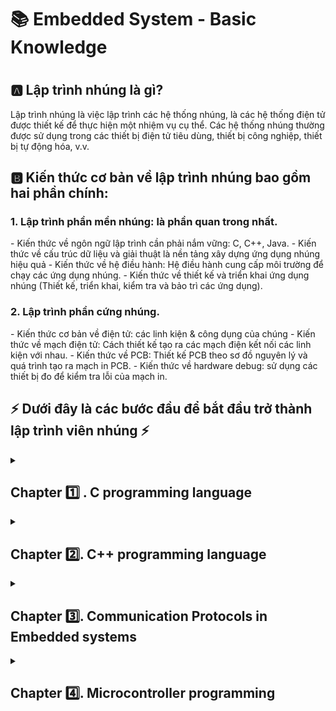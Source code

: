 <Summary>
	<h1> 📚 Embedded System - Basic Knowledge<h1>
</summary>

<h2> 🅰 Lập trình nhúng là gì?</h2>
Lập trình nhúng là việc lập trình các hệ thống nhúng, là các hệ	thống điện tử được thiết kế để thực hiện một nhiệm vụ cụ thể. Các hệ thống nhúng thường được sử dụng trong các thiết bị điện tử tiêu dùng, thiết bị công nghiệp, thiết bị tự động hóa, v.v.

<h2> 🅱 Kiến thức cơ bản về lập trình nhúng bao gồm hai phần chính:</h2>

<h3> 1. Lập trình phần mền nhúng: là phần quan trong nhất.</h3>
- Kiến thức về ngôn ngữ lập trình cần phải nắm vững: C, C++, Java.
- Kiến thức về cấu trúc dữ liệu và giải thuật là nền tảng xây dựng ứng dụng nhúng hiệu quả
- Kiến thức về hệ điều hành: Hệ điều hành cung cấp môi trường để chạy các ứng dụng nhúng. 
- Kiến thức về thiết kế và triển khai ứng dụng nhúng (Thiết kế, triển khai, kiểm tra và bảo trì các ứng dụng).

<h3> 2. Lập trình phần cứng nhúng.</h3>
- Kiến thức cơ bản về điện tử: các linh kiện & công dụng của chúng
- Kiến thức về mạch điện tử: Cách thiết kế tạo ra các mạch điện kết nối các linh kiện với nhau.
- Kiến thức về PCB: Thiết kế PCB theo sơ đồ nguyên lý và quá trình tạo ra mạch in PCB.
- Kiến thức về hardware debug: sử dụng các thiết bị đo để kiểm tra lỗi của mạch in. 

<h2> ⚡ Dưới đây là các bước đầu để bắt đầu trở thành lập trình viên nhúng ⚡ </h2>

<details>
	<summary>
  		<h2>Chapter 1️⃣ . C programming language</h2>
	</summary>
    
<details>
	<summary>
		<h3>Lesson 1. Macro - Function - Inline function </h3>
	</summary>

<h4>Macro là:</h4>

Là một chỉ thị tiền xử lý (preprocessor) hay một quy tắc định nghĩa cách chuyển `văn bản code đầu vào` nào đó thành `văn bản code đầu ra` theo ý muốn tại thời điểm biên dịch. 
Macro được định nghĩa bằng lệnh `#define`. 

Macro có thể được sử dụng để:

- Tạo các đoạn mã lập đi lập lại.
- Thực hiện các phép toán đơn giản.
- Điều khiển quá trình biên dịch.

Cú pháp định nghĩa macro: 

```C 
// Cú pháp: #define  (Object_name)  (Object_value)
// VD muốn tạo ra hằng số đối tượng MAX  giá trị là 3000
#define MAX 3000 

// Macro tiền xử lý CREATE_FUNC: tạo ra định nghĩa hàm.
// Macro này có 2 đối số: Func_name và cmd (Func_name là tên hàm, cmd là lệnh được thực thi khi gọi hàm)
// Macro CREATE_FUNC hoạt động bằng cách mở rộng định nghĩa macro thành 1 định nghĩa hàm
#define CREATE_FUNC(Func_name, cmd)
void Func_name()
{
	printf("print command\n");
}
```

<h4>Lưu ý:</h4>

Tên của macro phải là IN HOA toàn bộ, đây là qui luật để hạn chế "Macro đẻ ra bug" vì nếu đặt tên thường có phần tỉ lệ trùng với một biết này đó trong chương trình dẫn đến lỗi, do compiler không thể phát hiên ra lỗi này.


<h4>Macro có 2 loại chính:</h4> 

1. Macro giống như đối tượng (object-like macro): Macro này giống như 1 hằng số. Có thể được sử dụng để thay thế cho một giá trị cụ thể.
Ví dụ:

```C
#define PI 3.14159
int main()
{
	printf("Gia tri cua Pi la: %f\n",PI);
	return;
}
```
2. 	Macro giống như hàm(function-like macro): Macro này giống như một hàm, có thể nhận tham số và trả về giá trị.

```C
#define max(x,y) ((x) > (y) ? (x) (y)); 
int main()
{
	int a = 10;
	int b = 20;
	printf("Gia tri cua nay: %d\n", max(x,y));
	return 0;
}
```
Việc sử dụng macro có thể làm cho C/C++ trở nên gắn gọn, các macro được thực hiện ở quá trình tiền xử lí.

<h4>Function là: </h4>    

- Function là Hàm dùng để làm một chức năng nào đó cụ thể.
- Giúp chia nhỏ các các chương trình lớn thành những chương trình nhỏ(function).
- Và có thể tại sử dụng nhiều lần trong chương trình.


<h4> Các điểm giống và khác của MACRO VÀ FUNCTION </h4>

Giống nhau:
- Ở mục đích : viết mã ngắn gọn và dễ hiểu hơn
- Cả 2 đều có thể tái sử dụng

Khác nhau:

Đặc điểm | Macro  | Function
------------- | ------------- | -------------
Cách định nghĩa | Macro được định nghĩa bằng chỉ thị tiền xử lý (preprocessor directives)  | Function được định nghĩa bằng cú pháp (function declaration)
Cách sử dụng | Macro được sử dụng bằng các thay thế macro name bằng nội dung của macro | Function được sử dụng bằng cách gọi tên function với các tham số cần thiết
Thời gian thực thi | Macro được thay thế bởi preprocessor trước khi chương trình được biên dịch | Function được gọi trong thời gian thục thi chương trình
Kích thước mã |Macro có thể làm tăng kích thước mã thực thi do nội dung của macro được sao chép nhiều lần | Function chỉ được sao chép 1 lần trong bộ nhớ khi chương trình được biên dịch
Tính linh hoạt | Macro có thể được sử dụng để thay thế bất kì đoạn mã nào | Function có thể được sử dụng để thực thi một tác vụ cụ thể 

Ưu điểm của Macro:
- Macro có thể được sử dụng để thay thế các đoạn mã dài và phức tạp bằng một đoạn mã ngắn và đễ hiểu hơn
- Macro có thể được sử dụng để tạo ra các định nghĩa hằng và biến
- Macro có thể được sử dụng để thức hiện các phép toàn đơn giản (giúp dễ đọc hiểu)

Nhược điểm của macro:
- Làm tăng kích thước chương trình
- Có thể làm chậm thời gian chạy chương trình
- Có thể làm khó khăn cho việc gỡ lỗi 

Ưu điểm của function:
- Có thể chia nhỏ chương trình thành các module nhỏ
- Có thể được tái sử dụng mã 
- Giúp dễ được chương trình hơn, dễ hiểu và dễ bảo trì
Nhược điểm của function:
- Có thể làm tăng độ phức tạp của chương trình
- Có thề làm chậm thời gian chạy chương trình

Vậy lực chọn như thế nào với macro và function:
- Độ phức tạp của mã cần thay thế: Nếu mã này là ngắn và đơn giản thì dùng ```macro```
- Tần suất sử dụng đoạn mã cần thay thế: Nếu được sử dụng đi, sử dụng lại nhiều lần thì dùng ```function```
- Kích thước và tốc độ của chương trình: Nếu chương trình cần tối ưu về kích thước và tốc độ thì nên tránh dùng ```macro```

Nhìn chung, function là một lựa chọn tốt hơn macro trong hầu hết các trường hợp. Tuy nhiên, macro có thể được sử dụng hiệu quả trong một số trường hợp cụ thể.


Vì biên dịch trước trong mã nguồn nên *Macro* tối ưu về tốc độ nhưng "có thể" làm tăng kích thước chương trình | Vì được lưu cố định trong 1 vùng nhớ nên *Function* tối ưu về kích thước chương trình nếu được gọi nhiều lần nhưng "có thể" không tối ưu tốc độ xử lý

Ví dụ: Tính tổng  2 số 
Macro: 
```C 
#define SUM(x, y) ((x) + (y))
```

Function: 
```C 
int sum(int x, int y) {
    return x + y;
}
```
Cả hai cách trên đều có thể được sử dụng để tính tổng của hai số, tuy nhiên, sử dụng function sẽ cho phép bạn định nghĩa các loại tham số và ki

<h4>Inline Function</h4>

Inline function là một loại hàm thường gặp trong lập trình C++ và trong lập trình Embedded.
Từ khóa ```inline``` được dùng để đề nghị (không phải là bắt buộc) trình biên dịch (compiler) thực hiện triển khai nội tuyến (inline expansion) với hàm đó, hay nói cách dễ hiểu là chèn code của hàm đó tại địa chỉ mà nó được gọi.

Mục đích của ```inline function``` là để tăng hiệu suất của chương trình. Khi một hàm được khai triển nội tuyến, thì toàn bộ mã của hàm đó sẽ được chèn và vị trí mà hàm đó được gọi. Điều này sẽ loại bỏ thời gian cần thiết để gọi hàm, vì toàn bộ mã của hàm dẽ được sẵn sàng ở đó.

```inline function``` thường được dùng cho các hàm đơn giản, kích thước nhỏ và được gọi thường xuyên. 

Ví dụ: hàm sau đây là một inline function điển hình.
```C
inline int add(int a, int b){ 
	return a+b;
}
```
Hàm này rấy là đơn giản, và nó được gọi thường xuyên. Khai triển nội tuyến hàm này sẽ tăng hiệu suất chương trình.

Tuy nhiên, ```inline function``` cũng có các nhược điểm. 
- Có thể làm tăng kích thước chương trình, vì mã của hàm sẽ được chèn vào nhiều vị trí khác nhau.
- Có thể làm giảm tích linh hoạt của chương trình, vì mã hàm không còn có thể được sử dụng lại trong ngữ cảnh khác.

Mẹo để làm việc với inline function:
- Chỉ dùng cho các hàm nhỏ, đơn giản và được gọi nhiều lần
- Cẩn thận kiểm tra hiệu suất của chương trình trước và sau khi sử dụng inline function
- cân nhắc sử dụng macro thay vì inline function nếu cần phải sử dụng lại mã của hàm trong ngữ cảnh khác.

Ví dụ này viết bằng CPP, những cũng có thể hiểu được tính chất inline function

```C++
#include <iostream>
using namespace std;
inline int add(int a, int b){
	return a+b;
}
int main()
{
	int x = 10;
	int y = 20;
	cout << "x + y = " << add(x,y)<< endl;
	return 0;
}
```

</details>





<details>
	<summary>
		<h3>Lesson 2. Struct - Union </h5>
	</summary> 

<h4>Struct là:</h4>
Kiểu dữ liệu do người dùng tự định nghĩa

<h4>Union là:</h4>

- Struct và Union là 2 cấu trúc dữ liệu do lập trình viên định nghĩa bao gồm các biến với kiểu dữ liệu khác nhau. <br/>
- Việc định nghĩa, khai báo biến, truy cập đến các thành phần của struct và union là giống nhau. Tuy nhiên, giữa struct và union có một vài điểm khác nhau sau:

Struct  | Union
------------- | -------------
Size của struct ít nhất bằng tổng size của các thành phần của struct. Sử dụng từ “ít nhất” là vì size struct còn phụ thuộc vào alignment struct. sizeof(A) = 16 (vì sizeof của uint64_t, uint32_t, uint8_t lần lượt là 8, 4, 1 byte nên 1 + 4 là 5 byte nên phải chèn thêm 3 byte bộ nhớ đệm và cho ra lần quét tiếp là 8 byte) ``` struct { uint8_t var1; uint32_t var2; uint64_t var3; } ``` | Size của union bằng size của thành phần có size lớn nhất trong union. sizeof(A) = 8 (kích thước của thành phần lớn nhất trong union là uint64_t là 8 byte) ``` union { uint8_t var1; uint32_t var2; uint64_t var3; } ```
Tại cùng 1 thời điểm run-time, có thể truy cập vào tất cả các thành phần của struct | Tại cùng 1 thời điểm run-time, chỉ có thể truy cập 1 thành phần của union

</details>





<details>
	<summary>
		<h3>Lesson 3. Compiler - Trình biên dịch</h3>
	</summary>      
  
Compiler hay còn gọi là trình biên dịch có thể được hiểu là công việc dịch chuỗi câu lệnh được viết từ một ngôn ngữ lập trình thành chương trình tương đương dưới dạng ngôn ngữ máy tính, thường là ngôn ngữ ở cấp thấp hơn, ngôn ngữ máy. Đơn giản dễ hiểu thì có thể tạm nói là nhờ Complier này mà file .c chúng ta viết mới được dịch thành file .hex .bin để nạp được xuống một MCU bất kỳ.
Quá trình biên dịch.

<h4>1. Pre-processing (Tiền xử lí)</h4>
Bộ tiền xử lý C không phải là một phần của trình biên dịch, mà là một bước riêng biệt trong quá trình biên dịch. Nói một cách đơn giản, Bộ tiền xử lý C chỉ là một công cụ thay thế văn bản và nó hướng dẫn trình biên dịch thực hiện tiền xử lý cần thiết trước khi biên dịch thực tế. Các lệnh tiền xử lí bắt đầu bằng kí tự "#" 
Ví dụ: 
- " #define" :Thay thế các macro
- "#include" :Chèn thêm file khác như các thư viên
Dùng GCC bằng lệnh sau để có file tiền xử lí: gcc -E main.o -o main.i (chuyển từ file .c sang file .i)
# 2. Compiling (Giai đoạn dịch NNBC sang ngôn ngữ Assembly)
Chuyển chúng sang dạng mã Assembly là một ngôn ngữ bậc thấp (hợp ngữ) gần với tập lệnh của bộ vi xử lý.
Quá trình này sẽ biên dịch từ code `.i` sang ngôn ngữ assembly `.s`.
Dùng lệnh `gcc -S -o filename.s filename.c` để có thể xem code sau quá tình compiler.
# 3. Assembling (Hợp ngữ)
Dich chương trình => Sang mã máy 0 và 1
Một tệp mã máy (.obj) sinh ra trong hệ thống sau đó
# 4. Linking (Liên kết)
Trong giai đoạn này mã máy của một chương trình dịch từ nhiều nguồn (file .c hoặc file thư viện .lib) được liên kết lại với nhau để tạo thành chương trình đích duy nhất Mã máy của các hàm thư viện gọi trong chương trình cũng được đưa vào chương trình cuối trong giai đoạn này. Chính vì vậy mà các lỗi liên quan đến việc gọi hàm hay sử dụng biến tổng thể mà không tồn tại sẽ bị phát hiện. Kể cả lỗi viết chương trình chính không có hàm main() cũng được phát hiện trong liên kết.
</details>


<details>
	<summary>
		<h3>Lesson 4. Pointer</h3>
	</summary>    

POINTER: Là một biến đặc biệt, dùng để lưu địa chỉ của biến chứ không phải giá trị, được lưu trên ram. Kích thước của biến pointer phụ thuộc vào vi xử lý.

<h4> Normal pointer </h4> 
Là con trỏ dùng để lưu địa chỉ của biến đó, kiểu dữ liệu của con biến như thế nào thì kiểu con trỏ cũng vậy.

Ví dụ:
```c
int a = 10 // giả sử có địa chỉ là 0x01
int *ptr = &a = 0x01 // * ptr ở đây là biến con trỏ ptr, do quy tắc đặt tên biến pointer phải có dấu * ở trước.
printf("Dia chi: %p,ptr); // Dia chi 0x01.
printf("Gia tri: %d, *ptr);// * ptr là giá trị của con trỏ ptr trỏ đến.
```


<h4> Void Pointer </h4> 
Con trỏ void có thể trỏ đến các vùng nhớ có các kiểu dữ liệu khác nhau.
Con trỏ void không xác định được kiểu dữ liệu của vùng nhớ mà nó trỏ tới, vì vậy không thể truy cập xuất trực tiếp nội dung thông qua toán tử derefernce () được. Mà con trỏ kiểu void cần phải được ép kiểu một cách rõ ràng sang con trỏ có kiểu dữ liệu khác trước khi sử dụng toán tử derefernce ().

```C
#include <stdio.h>

void tong(int a,int b){
   printf("tong %d va %d = %d\n", a, b, a + b);
}

int main()
{

   int i = 3;
   double d =12.4;
   char c ='B';

   // con trỏ void có thể trỏ đến bất kỳ địa chỉ nào 
   void *ptr = &i;

   // để lấy giá trị từ con trỏ void ta cần ép kiểu nó
   printf("i = %d\n",*(int *)ptr);

   ptr = &d;
   printf("d = %f\n",*(double *)ptr);

   ptr = &c;
   printf("c = %c\n",*(char *)ptr);

   ptr = &tong;
   ((void (*)(int, int))ptr)(9,1);
   return 0;
}
```
# Null Pointer
Con trỏ null là con trỏ có giá trị và địa chỉ bằng 0.
Khi khai báo 1 con trỏ:
Phải khai báo địa chỉ cho nó.
Nếu mà chưa sử dụng thì gán cho nó con trỏ null.
Hoặc khi khai báo con trỏ và đã sử dụng nó rồi, khi không muốn sử dụng nó nữa thì phải gán nó lại là con trỏ null.
```
    int *ptr = NULL;
```
</details>




<details>
	<summary>
		<h3>Lesson 5: PHÂN VÙNG NHỚ</h3>
	</summary>

Đây là phân vùng nhớ của một chương trình C/C++ 

![Alt text](image-1.png)

<h4>Text segment hay Code segment hoặc TEXT</h4>

Các đặc điểm chính:
- Contains executable instruction (Chứa các chỉ thị thực thi)
- Shareable (có tính chia sẻ)
- Read-Only

Giải thích rõ như sau:
- Là một trong những thành phần của chương trình trong file(tập tin) hoặc trong memory (bộ nhớ) chứa các chỉ thị thực thi. 
- Vì là một vùng trong bộ nhớ, phân vùng văn bản có thể được đặt bên dưới HEAP hoặc STACK để ngăn việc HEAP và STACK tràn ra và ghi đè lên nó.
Thông thường, Text segment có thể chia sẻ sao cho chỉ một bản sao duy nhất cần có trong bộ nhớ cho các chương trình được thực thi thường xuyên, chẳng hạn như trình soạn thảo văn bản, trình biên dịch C, shell, v.v. 
- Ngoài ra, phân vùng văn bản thường là phân vùng chỉ đọc (read-only), để ngăn chương trình vô tình sửa đổi các chỉ thị của nó.

<h4>Initialized Data segment (BS) </h4>
Các đặc điểm chính:
- Lưu trữ các biến: global variables, static variables
- Với điều kiện đã khởi tạo (khác 0)
– Quyền truy cập là read-write.   
– Được giải phóng khi kết thúc chương trình. 

<h4>Unintialized Data Segment (BSS) </h4>
Các đặc điểm chính:
– Quyền truy cập là read-write.  
– Chứa biến toàn cục or biến static với giá trị khởi tạo bằng không or không khởi tạo.  
– Được giải phóng khi kết thúc chương trình.  

<h4>Heap - Dynamic Memory allocation</h4>
Cấp phát bộ nhớ động
- Kích thước có thể thay đổi (các địa chỉ mới sẽ tăng dần)
– Quyền truy cập là read-write.  
– Được sử dụng để cấp phát bộ nhớ động như: Malloc, Calloc, realloc, new 
– Sẽ được giải phóng khi gọi hàm free, delete.

Nếu không giải phóng vùng nhớ ở HEAP thì sẽ dẫn đế rò rỉ bộ nhớ LEAK MEMORY

<h4>Stack Segment - Automatic variable storage </h4>
- Kích thước có thể thay đổi (giá trị địa chỉ mới sẽ nhỏ dần).
- LIFO structure
- Function frame
– Quyền truy cập là read-write. 
– Được sử dụng cấp phát cho biến local, input parameter của hàm,…  
– Sẽ được giải phóng khi ra khỏi block code/hàm 


***So sánh Stack và Heap**: 
- Giống nhau: Bộ nhớ Heap và bộ nhớ Stack bản chất đều cùng là vùng nhớ được tạo ra và lưu trữ trong RAM khi chương trình được thực thi.
- Khác nhau:

Stack  | Heap
------------- | -------------
Được dùng để lưu trữ các biến cục bộ trong hàm, tham số truyền vào...Truy cập vào bộ nhớ này rất nhanh và được thực thi khi chương trình được biên dịch. |  Được dùng để lưu trữ vùng nhớ cho những biến con trỏ được cấp phát động bởi các hàm malloc - calloc - realloc (trong C).
Kích thước của bộ nhớ Stack là cố định, tùy thuộc vào từng hệ điều hành, ví dụ hệ điều hành Windows là 1 MB, hệ điều hành Linux là 8 MB (lưu ý là con số có thể khác tùy thuộc vào kiến trúc hệ điều hành của bạn).  | Kích thước của bộ nhớ Heap là không cố định, có thể tăng giảm do đó đáp ứng được nhu cầu lưu trữ dữ liệu của chương trình.
Vùng nhớ Stack được quản lý bởi hệ điều hành, dữ liệu được lưu trong Stack sẽ tự động hủy khi hàm thực hiện xong công việc của mình.  | Vùng nhớ Heap được quản lý bởi lập trình viên (trong C hoặc C++), dữ liệu trong Heap sẽ không bị hủy khi hàm thực hiện xong, điều đó có nghĩa bạn phải tự tay hủy vùng nhớ bằng câu lệnh free (trong C), và delete hoặc delete [] (trong C++), nếu không sẽ xảy ra hiện tượng rò rỉ bộ nhớ.

***Một số lưu ý**:
- Việc tự động dọn vùng nhớ còn tùy thuộc vào trình biên dịch trung gian.
- Vấn đề lỗi xảy ra đối với vùng nhớ: 
    - Stack: bởi vì bộ nhớ Stack cố định nên nếu chương trình bạn sử dụng quá nhiều bộ nhớ vượt quá khả năng lưu trữ của Stack chắc chắn sẽ xảy ra tình trạng tràn bộ nhớ Stack (Stack overflow), các trường hợp xảy ra như bạn khởi tạo quá nhiều biến cục bộ, hàm đệ quy vô hạn,... Ví dụ về tràn bộ nhớ Stack với hàm đệ quy vô hạn:
        ```C
        int foo(int x){
            printf("De quy khong gioi han\n");
            return foo(x);
        }
        ```
    - Heap: Nếu bạn liên tục cấp phát vùng nhớ mà không giải phóng thì sẽ bị lỗi tràn vùng nhớ Heap (Heap overflow). Nếu bạn khởi tạo một vùng nhớ quá lớn mà vùng nhớ Heap không thể lưu trữ một lần được sẽ bị lỗi khởi tạo vùng nhớ Heap thất bại. Ví dụ trường hợp khởi tạo vùng nhớ Heap quá lớn:
        ```C
        int *A = (int *)malloc(18446744073709551615);
        ```

</details>

<details>
	<summary>
		<h3>Lesson 6. Variable </h3> 
	</summary>

<h4> Static Variable - Extern Variable </h4>

Là biến CHỈ ĐƯỢC KHỞI TẠO 1 LẦN DUY NHẤT khi gọi hàm lần đầu tiên (Nếu được khởi tại lại nó sẽ bỏ qua dòng lệnh đó) và nó sẽ tiếp tục tồn tại trong suốt vòng đời của chương trình.

Ví dụ: Biến static cục bộ
  
```C
void Count()
{
	static int temp = 0;
    printf("Temp = %d",temp);
    temp++
}
```        
       
        
Ví dụ: biến toàn cục
File test.c có hàm sau: 

```C
void display()
{
    printf('TEST')
}
```        

File main.c như sau:

```C 
extern display();
     
int main()
{
	display();
    return 0;
}
```
      
        
# Từ khóa volatile
Trong lập trình nhúng rất thường hay gặp khai báo biến với từ khóa volatile. Việc khai báo biến volatile là rất cần thiết để tránh những lỗi sai khó phát hiện do tính năng optimization của compiler.
- Volatile có nhiệm vụ báo cho Compiler không được tối ưu biến đó.
- Biến này dùng cho các biến mà giá trị của nó có thể thay đổi hoặc có nhiều task RTOS dùng chung 1 biến.
Ví dụ:

        volatile int x = readADC();
  

</details>
</details>


    
<details>
	<summary>
  		<h2>Chapter 2️⃣. C++ programming language</h2>
  	</summary>

<details> 
<summary> Class </summary>
    
# Class là gì?  
- Class là một kiểu dữ liệu do người dùng định nghĩa, chứa các dữ liệu và các hàm của riêng nó. Class là một thành phần chính của lập trình hướng đối tượng (OOP).    
- Class định nghĩa các thuộc tính "data members" còn gọi là property và phương thức "member functions" còn gọi là method mà các đối tượng của nó có thể sử dụng.
-  từ khóa class sẽ chỉ điểm bắt đầu của một class sẽ được cài đặt. Class trong C++ giúp tổ chức mã nguồn một cách có cấu trúc và tái sử dụng, đồng thời cho phép ẩn thông tin và triển khai tính kế thừa, đa hình và đóng gói.
# Phạm vi truy cập (Access modifiers):

Access modifier là phạm vi truy cập của các thuộc tính và phương thức sẽ được khai báo bên dưới nó. Có 3 phạm vi truy cập trong C++ là public, private và protecte.

- Public: Các member được khai báo trong Public thì các Object có thể truy cập trực tiếp tới được. Và các User có thể sử dụng và thay đổi các giá trị trong các member này.
    
- Private: Được sử dụng khi bạn muốn chặn User truy cập vào những member khai báo trong phạm vi này, giới hạn truy cập và sửa đổi giá trị của chúng. Sử dụng các member trong Public để truy cập đến các member trong Private.
    
- Protected: Tương tự như Private, nhưng Private thì các class con không thể kết thừa được các member trong Private của class chính, còn Protected thì lại cho phép các class con có thể kế thừa được các member trong protected của class chính.
    
# Constructor
Constructor hay hàm dựng là một hàm đặc biệt.
Constructor là một hàm sẽ có tên trùng với tên của class.
Sẽ được gọi chạy đầu tiên ngay khi chúng ta khởi tạo một object.
```
class SinhVien{
	public: 
		SinhVien(int tuoi, int lop); //có tên trùng với tên của class gọi là contructor
		void hienThi(); //method	
	private: 
		int tuoi; //property
		int lop; //property
};
void SinhVien::hienThi(){
	cout<<"Tuoi: "<<tuoi<<endl;  
	cout<<"Lop "<<lop<<endl;
}
SinhVien::SinhVien(int tuoi,int lop){
	SinhVien::tuoi = tuoi; //class SinhVien có thể truy cập đến tất cả nhưng member nằm trong nó
	SinhVien::lop = lop;
}
int main(){
	// khi có contructor thì nó luôn luôn chạy đầu tiên khi object được khởi tạo.
	// contructor có thể có tham số đầu vào hoặc không có
	SinhVien sv(17,6); //có thể gán giá trị trực tiếp vào khai báo ở public
	sv.hienThi();
	return 0;
}
``` 
# Biến static trong class
Khi định nghĩa static trong class thì phải khởi tạo lần đầu ở ngoài.
Khi khởi tạo thì địa chỉ của nó tồn tại trong suốt chương trình nên member static này của các object sẽ đều có cùng 1 địa chỉ.
```c++
class SinhVien{
	public:
		string ten;
		static int tuoi; //khi khai báo static trong class thì phải hởi tạo lần đầu ở ngoài
};

int SinhVien::tuoi; //ta có thể gán giá trị cho nó, khi khởi tạo thì địa chỉ của nó tồn tại trong suốt chương trình nên member static này của các object sẽ có cùng 1 địa chỉ.

int main(){
	
	SinhVien sv1,sv2;
	//về địa chỉ của hai object thì giống với struct. sv1 và sv2 sẽ được cấp vùng nhớ khác  với kích thước là tổng kích thước của các member và bộ nhớ đệm, địa chỉ của nó sẽ là địa chỉ của member đầu tiên, và các member sẽ mang đỉa chỉ khác nhau như trong struct.
	return 0;
}
```
# Các đặc tính của OOP
- Có 4 đặc tính: Tính đa hình, tính kế thừa, tính trừu tượng, tính đóng gói.
  
	- ***Inheritance (Tính kế thừa ):*** Một **class** có thể kế thừa các thuộc tính của một **class** khác đã tồn tại trước đó. Trong C++, khi một **class** con được tạo ra bởi việc kế thừa thuộc tính của **class** cha thì ta gọi class con đó là **subclass** và class cha là **superclass**. Chỉ có **Public** và **Protected** mới được kế thừa còn **Private** thì không được kế thừa, muốn kế thừa được các **member** trong **Private** buộc phải đổi lại **Protected**.
		```c++
  		class DoiTuong{
			public:
				void setThongTin(string ten, int tuoi);
				void hienThi();
			protected:
				int TUOI; //property
				string TEN;
		};
		
		void DoiTuong::hienThi(){
			cout<<"Day la class DoiTuong"<<endl;
			cout<<"Ten: "<<TEN<<endl;  
			cout<<"Tuoi "<<TUOI<<endl;
		}
		
		void DoiTuong::setThongTin(string ten,int tuoi){
			TEN = ten;
			TUOI = tuoi;
		}
  		class SinhVien : public DoiTuong{
			public:
				void setThongTin(string ten, int tuoi, int mssv);
				void hienThi(); //method	
			private:
				int MSSV;
		};
		
		void SinhVien::setThongTin(string ten, int tuoi, int mssv){
			TEN = ten;
			TUOI = tuoi;
			MSSV = mssv;
		}
		
		void SinhVien::hienThi(){
			cout<<"Day la class DoiTuong"<<endl;
			cout<<"Ten: "<<TEN<<endl;  
			cout<<"Tuoi "<<TUOI<<endl;
			cout<<"Mssv "<<MSSV<<endl;
		}
		
		int main(){
			SinhVien dt;
			dt.setThongTin("Hoang", 17);
			dt.hienThi();
			
			SinhVien sv;
			sv.setThongTin("Toan", 15,100);
			sv.hienThi();
			
			return 0;
		}
  		```
	- ***Abstraction (Tính trừu tượng):*** Là một khả năng mà chương trình có thể bỏ qua sự phức tạp bằng cách tập trung vào cốt lõi của thông tin cần xử lý. Điều đó có nghĩa, bạn có thể xử lý một đối tượng bằng cách gọi tên một phương thức và thu về kết quả xử lý, mà không cần biết làm cách nào đối tượng đó được các thao tác trong class. (Là chỉ những thứ cần thiết mà người dùng cần sử dụng thì được nằm ở public còn tính toán phức tạp mà người dùng không quan tâm đến thì nằm ở private)
		- Ví dụ: Người dùng nhập a,b,c và muốn biết phương trình có nghiệm hay vô nghiệm. thì những phần method nhập và xuất thì nằm ở public, còn method tính toán kiểm tra thì nằm ở private,những phần nằm ở private người dùng không được quyền can thiệp vào.
  	- ***Polymorphism (Tính đa hình):*** Là một khả năng mà một phương thức trong class có thể đưa ra các kết quả hoàn toàn khác nhau, tùy thuộc vào dữ liệu được xử lý.
  	  	- Ta có thể khai báo tên hàm các method giống nhau nhưng phải khác đầu vào, bởi vì khi tên trùng nhau thì nó dựa vào inputparameter để xác định đó hàm nào.
  	  	- Ví dụ:
  	  	```c++
  	  	class th{
			public:
				void tong(int a, int b);
				void tong(int a, double b);
				void tong(int a, int b, int c);
		};
  		```
	- ***Encapsulation (Tính đóng gói):*** Có ý nghĩa không cho phép người sử dụng các đối tượng thay đổi trạng thái nội tại của một đối tượng, mà chỉ có phương thức nội tại của đối tượng có thể thay đổi chính nó. Điều đó có nghĩa, dữ liệu và thông tin sẽ được đóng gói lại, giúp các tác động bên ngoài một đối tượng không thể làm thay đổi đối tượng đó, nên sẽ đảm bảo tính toàn vẹn của đối tượng, cũng như giúp giấu đi các dữ liệu thông tin cần được che giấu.
   		- Ví dụ: những biến nhập vào như a,b,c và biến xuất ra kết quả x1,x2 thì không được khai báo ở public, phải nằm ở trong private, và những biến đó được nhập và xuất thông qua các method, để tránh người dùng sửa đổi code làm lỗi chương trình. ví dụ để các biến đó ở public, người dùng nhập a,b,c ở method nhập, sau đó người dùng còn có thể chỉnh sửa a,b,c,delta... lúc này chương trình dễ bị trả kết quả sai.

</details>

<details>
  <summary>Namespace</summary>

- Namespace là từ khóa trong C++ được sử dụng để định nghĩa một phạm vi nhằm mục đích phân biệt các hàm, lớp, biến, ... cùng tên trong các thư viện khác nhau. 
- Khi tạo `namespace` nếu muốn dùng chung tên biến của các `member` thì khi khai báo tên của `namespace` thì phải khai báo tên khác nhau
- Nếu dùng chung tên của namespace thì tên của các meber phải khác nhau (dù có chung file hay khác file), Do khai báo cùng tên namespace thì dùng chung bộ nhớ nên nếu tên các member cũng giống thì những member giống nhau sẽ cùng chung 1 địa thì sẽ dẫn đến xung đột vùng nhớ
- ví dụ:
	```C++
	namespace A{
		int a;
		void function(){...}
		struct c{...};
	};
	namespace B{
		int a;
		void function(){...}
		struct c{...};
	}
	```
 
</details>

<details>
  <summary>Template</summary>
	
- **Template (khuôn mẫu)** là một từ khóa trong C++, và là một kiểu dữ liệu trừu tượng tổng quát hóa cho các kiểu dữ liệu int, float, double, bool...
- **Template** trong C++ có 2 loại đó là function template & class template.
- **Template** giúp người lập trình định nghĩa tổng quát cho hàm và lớp thay vì phải nạp chồng (overloading) cho từng hàm hay phương thức với những kiểu dữ liệu khác nhau.
- Ví dụ:
	- Những hàm có form giống nhau chỉ khác kiểu dữ liệu.
	```c++
	int tong(int a, int b);
	double tong(double a, double b);
	template<typename var> //thay vì ta code hai hàm riêng để xử lý, thì ta có thể code dùng template chung lại để gọn code hơn.
	int tong(var a, var b){
		return (var)(a+b);
	}
	```
	- Nếu a và b khác kiểu dữ liệu thì tên var của hai thằng phải khác nhau. Ví dụ var a, var1 b. Lúc này var đại diện cho kiểu dữ liệu a và var1 đại diện cho kiểu dữ liệu b.
	
</details>
<details>
  <summary>Vector, List & Map</summary>

### Vector là gì?
- Vector là một cấu trúc dữ liệu trong C++ dùng để chứa các đối tượng khác. Tương tự như mảng (array), vector cũng có thể chứa nhiều phần tử.
- Các phần tử trong vector được lưu trữ một cách liên tiếp trong bộ nhớ. Điều này cho phép truy cập dễ dàng đến các phần tử bằng cách sử dụng chỉ số (index).
- vector khác mảng thông thường là kích thước của vector có thể thay đổi trong quá trình thực thi chương trình. Khi cần, vector có thể mở rộng (tăng kích thước) hoặc thu hẹp (giảm kích thước) để chứa thêm hoặc loại bỏ các phần tử.
- Sử dụng thư viện `#include<vector>`.
- Modifiers:
Modifiers
	- ***push_back():*** Hàm đẩy một phần tử vào vị trí sau cùng của vector. Nếu kiểu của đối tượng được truyền dưới dạng tham số trong push_back() không giống với kiểu của vector thì sẽ bị ném ra. VD: ten-vector.push_back(ten-cua-phan-tu);
	- ***assign():*** Nó gán một giá trị mới cho các phần tử vector bằng cách thay thế các giá trị cũ. VD: ten-vector.assign(int size, int value);
	- ***pop_back():*** Hàm pop_back () được sử dụng để xóa đi phần tử cuối cùng một vector.
	- ***insert():*** Hàm này chèn các phần tử mới vào trước phần tử trước vị trí được trỏ bởi vòng lặp. Chúng ta cũng có thể chuyển một số đối số thứ ba, đếm số lần phần tử được chèn vào trước vị trí được trỏ.
   	- ***erase():*** Hàm được sử dụng để xóa các phần tử tùy theo vị trí vùng chứa
	- ***emplace():*** Nó mở rộng vùng chứa bằng cách chèn phần tử mới vào
	- ***emplace_back():*** Nó được sử dụng để chèn một phần tử mới vào vùng chứa vector, phần tử mới sẽ được thêm vào cuối vector
	- ***swap():*** Hàm được sử dụng để hoán đổi nội dung của một vector này với một vector khác cùng kiểu. Kích thước có thể khác nhau.
	- ***clear():*** Hàm được sử dụng để loại bỏ tất cả các phần tử của vùng chứa vector.
- Ví dụ:
	```c++
	//dùng thư viện vector giống cấp phát bộ nhớ động trong c, nhưng có thư viện hỗ trợ các công cụ nhanh hơn.
	#include <vector>
	
	vector<int> array;	// khai báo mảng kiểu int
	array.push_back(4);  //thêm phần tử tại 0 là 4
	array.push_back(8);  //thêm phần tử tại 1 là 8
	array.push_back(20);
	array.push_back(15); //thêm phần tử tại 4 là 15
	
	//từ C++ 11 trở đi có for cải :
	for(int item : array){ // có thể dùng biến auto item, biến auto sẽ tự định nghĩa item thuộc kiểu dữ liệu gì tùy vào giá trị và nó được lưu
		printf("i = %d\n",item);
	}
	
	array.pop_back(); //xóa phần tử cuối cùng, xóa 15
	array.insert(array.begin()+2,77); //chèn phần tử tại 2 là 77, các phần tử phía sau sẽ dời vị trí cho nhau.
	array.erase(array.begin()+2); // xóa phần tử thứ 2, dời những phần tử phía sau lên.
	array.clear(); //thu hồi vùng nhớ giống free
	
	for(int i =0;i<array;i++){
		printf("%d\n",array[i]);
	}
	```

### List là gì?
- List là một cấu trúc dữ liệu danh sách liên kết kép (doubly linked list).
- Các phần tử cửa nó không được lưu trong các địa liên tiếp mà lưu ở địa chỉ bất kì, và mỗi phần tử trước sẽ lưu kèm địa chỉ của phần tử kế tiếp theo tuần tự.
- Vì cung cấp một danh sách các phần tử được liên kết với nhau bằng các con trỏ, cho phép thêm, xóa và truy cập các phần tử một cách linh hoạt.
- Dùng thư viện `#include<list>`.
- Ví dụ:
	```c++
	#include<list>
	list<int> array;	// khai báo mảng kiểu int
	array.push_back(4);  //thêm phần tử thứ 0 là 4
	array.push_back(8);  //thêm phần tử thứ 1 là 8
	array.push_back(20);
	array.push_back(15); //thêm phần tử thứ 4 là 15
	
	for(auto item : array){ //
		printf("i = %d\n",item);
	}
	```
### Map là gì?
- là một cấu trúc dữ liệu ánh xạ (associative container) trong thư viện chuẩn của ngôn ngữ. Nó được sử dụng để lưu trữ các cặp key-value, trong đó mỗi key là duy nhất và liên kết với một giá trị (value) tương ứng.
- Dùng thư viện `#include<map>`.
- Ví dụ:
	```c++
	#include <map>
	int main(){
		map<string, string> SinhVien;
		SinhVien["Ten"] = "Hoang";
		SinhVien["Tuoi"] = "7";
		SinhVien["Lop"] = "15";
		for(auto item : SinhVien){
			cout<<"Key: "<<itemp.first<<", value: "<<item.second<<endl;
		}
		return 0;
	}
	```
 ### Ưu điểm và nhược điểm của Vector, List và Map:

 |            | Vector                   | List                        | Map                            |
|------------|--------------------------|-----------------------------|--------------------------------|
| Ưu điểm    | - Truy cập ngẫu nhiên các phần tử thông qua index. <br> - Được triển khai dưới dạng địa chỉ liên tiếp trong bộ nhớ. <br> - Hỗ trợ thay đổi kích thước dễ dàng. | - Chèn và xóa phần tử ở bất kỳ vị trí nào dễ dàng hơn. <br> - Không cần dùng thêm bộ nhớ liền kề để mở rộng kích thước. <br> - Linh hoạt trong việc chèn, xóa và truy xuất. | - Lưu trữ các cặp key-value và tự động sắp xếp theo key. <br> - Truy cập hiệu quả thông qua key. <br> - Hỗ trợ các phương thức cho việc chèn, xóa và truy xuất. |
| Nhược điểm | - Chèn và xóa phần tử ở vị trí không phải cuối cùng thì phức tạp hơn. <br> - Cần dùng thêm bộ nhớ liền kề để mở rộng kích thước. <br> - Không hiệu quả cho chèn và xóa phần tử ở đầu hoặc giữa vector. | - Truy cập ngẫu nhiên chậm hơn so với vector. <br> - Chiếm nhiều bộ nhớ hơn do lưu trữ các con trỏ liên kết. | - Tốn nhiều bộ nhớ hơn do lưu trữ các key-value pairs và con trỏ liên kết. <br> - Thời gian tìm kiếm và truy xuất có phức tạp. <br> - Không hỗ trợ truy cập ngẫu nhiên theo index. |

</details>
</details>

<details>
<summary><h2>Chapter 3️⃣. Communication Protocols in Embedded systems</h2></summary>

<details>
<summary>1. UART protocal</summary>
<h3>Nội dung chính:</h3>

- Giao thức UART(Universal Asynchronous Receiver/Transmitter) là một chuẩn giao tiếp ```Nối tiếp```, ```Không đồng bộ```
- Cho phép truyền-nhận dữ liệu giữa 2 thiết bị (VD: Vi điều khiển, Máy tính, thiết bị ngoại vi,...).

<h3>Nguyên lý hoạt động:</h3>

UART truyền dữ liệu dưới dạng các bit, mỗi bit được biểu diễn bằng một xung điện. Mỗi gói dữ liệu UART bao gồm các thành phần sau:
- ```Bit Start```: Là một bit có giá trị bằng ```0```, dùng để đánh dấu bắt đầu của một gói dữ liệu.
- ```Data```: Là các bit chứa dữ liệu cần truyền, số lượng bit dữ liệu có thể thay đổi, tùy thuộc vào thiết bị.
- ```Bit Stop```: Là một bit có giá trị bằng ```1```, được dùng để đánh dấu kết thúc của một gói dữ liệu

<h3>Tốc độ truyền:</h3>

Tốc độ truyền của UART được đo bằng đơn vị ```bit/s```, tức là số bit được truyền trong 1 giây. Tốc độ truyền của UART có thể thay đổi, tùy vào nhu cầu sử dụng. 
Tốc độ truyền càng cao dữ liệu truyền càng nhanh,

</details>
	


<details>
	<summary>2. SPI protocal</summary>
Nội dung chính:
Giao thức SPI(Serial Peripheral Interface) là Giao tiếp ngoại vi NỐI TIẾP
- Rất giống với UART, nó là chuẩn giao tiếp NỐI TIẾP
- Gồm 4 ngõ vào/ra để liên lạc (Clock, MOSI, MISO, CS)
- MOSI và MISO là 1 dây để giao tiếp chính (truyền và nhận thông tin) 
- Chân CS(Chip Select) được dùng để chọn thiết bị mà bạn muốn truyền thông tin tới  


- Các bit dữ liệu được truyền nối tiếp nhau và có xung clock đồng bộ.
- Giao tiếp song công(duplex), có thể truyền và nhận cùng một thời điểm.
- Khoảng cách truyền ngắn, được sử dụng để trao đổi dữ liệu giữa các chip trên cùng bo mạch.
- Tốc độ truyền khoảng vài Mb/s.
- Các vi điều khiển thường được tích hợp module giao tiếp SPI dùng để giao tiếp với các vi điều khiển khác và các ngoại vi như: Sensor, LCD, ADC, DAC, SD card, EEPROM,...

<h4> Giao tiếp 1 master - 1 slave:</h4>
SPI gồm 4 đường tín hiệu:
- SCLK: Serial Clock
- MOSI: Master out - Slave in
- MISO: Master in  - Slave out
- CS : Chip Select

<h4>Cách truyền nhận dữ liệu</h4>

Mạch nguyên lý cơ bản giữa master vá slave

![Alt text](image-2.png)

<h4>Giải thích các chân</h4>
<h4>Chân SCLK: </h4>
- Chân Serial Clock(SCLK) là chân dùng để đồng bộ hóa dữ liệu giữa 2 thiết bị 
- Xung này do Mater tạo ra và truyền đến Slave
- Mỗi xung nhịp trên chân SCLK báo 1 bit dữ liệu đi hoặc đến
<h4>Chân MOSI:</h4>
- Chân MOSI(Master out - Slave in) Tín hiệu tạo ra từ thiết bị Master và nhận ở thiết bị Slave
<h4>Chân MISO:</h4>
- Chân MISO(Master in - Slave out) Tín hiệu tạo ra từ thiết bị Slave và Master
<h4>Chân CS(Chip Select)</h4>
- Dùng để chọn thiết bị muốn giao tiếp
- Để chọn Slave muốn giao tiếp thì Master sẽ kéo CS tương ứng xuống mức 0, Chân CS của vi điều khiển có thể là 1 chân GPIO bất kì được cài đặt ở chế độ OUTPUT.

<h4>Quá trình truyền dữ liệu:</h4>
- Mỗi chip Master hay Slave đều có thanh ghi dữ liệu 8 bits
- Qúa trình truyền-nhận dữ liệu giữa Master-Slave xảy ra đồng thời sau 8 chu kì CLOCK, 1 BYTE dữ liệu được truyền theo cả 2 hướng.
- Quá trình trao đổi dữ liệu bắt đầu khi Master tạo ra 1 xung CLOCK từ bộ tạo xung nhịp(Clock Generator) và kéo đường CS của Slave mà nó truyền dữ liệu xuống mức 0.
- Cứ 1 xung CLOCK, Master sẽ gửi đi 1 bit từ thanh ghi dịch(Shift Register) của nó đến thanh ghi dịch của Slave thông qua đường MOSI.
- Đồng thời, Slave cũng gửi lại 1 bit đến Master qua đường MISO.
- Như vậy, sau 8 chu kì clock thì hoàn tất việc truyền nhận 1 byte dữ liệu.
- Dữ liệu của 2 thanh ghi được trao đổi với nhau cùng lúc nên tốc độ nhanh và hiệu quả.

<h4>Chế độ hoạt động</h4>

SPI có 4 chế độ hoạt động, phụ thuộc vào ```Cực của xung gửi``` (Clock Polarity - CPOL) và ```Pha``` (Phase-CPHA)

```CPOL``` dùng để chỉ trạng thái của chân CLK(SCLK) ở trạng thái nghỉ, Chân SCK giử ở mức cao khi ```CPOL = 1``` hoặc mức thấp khi ```CPOL = 0```
```CPHA``` chỉ các mà dữ liệu được lấy(theo xung), Dữ liệu được lấy ở cạnh trên khi ```CPHA = 0```, lấy ở cạnh xuống khi ```CPHA = 1```

![Alt text](image-3.png)

<h4>Lưu ý:</h4> 
Khi giao tiếp SPI giữa vi điều khiển và các thiết bị ngoại vi khác như IC, cảm biến thì 2 bên bắt buộc hoạt động cùng Mode, nếu không dữ liệu truyền nhận có thể bị đọc sai.

</details>
 


<details>
<summary>3. I2C protocal</summary>
</details>
 
<details>
<summary>4. USB protocal</summary>
USB refers to Universal Serial Bus and follows an Inter-System Protocol, which communicates between two devices. Prominent in the Computer electronic device world, USB has become popular over UART Protocols. USB follows an Asynchronous Serial Protocol 	where no clock signal is needed, making it a low-cost device. When the host device is sent communication, data transmission is relayed to a receiving endpoint device via data packets. USB can entail a range of speeds depending on the use case, from 	1.5MBS to 10GBS.
	
- USB Pros
Low cost, low power and smaller in size
Can support high-capacity of data
Plug and play means easy implementation
- USB Cons
Limited capability
Limited messages can be communicated between the host and peripheral
</details> 
</details>

<details>
<summary><h2>Chapter 4️⃣. Microcontroller programming</h2></summary>

<details>
<summary>1. Interrupt</summary>
Interrupt: là một số sự kiện khẩn cấp bên trong hoặc bên ngoài bộ vi điều khiển xảy ra, buộc vi điều khiển tạm dừng thực hiện chương trình hiện tại, phục vụ ngay lập tức nhiệm vụ mà ngắt yêu cầu – nhiệm vụ này gọi là trình phục vụ ngắt (ISR: Interrupt Service Routine).
Trình phục vụ ngắt: Đối với mỗi ngắt thì phải có một trình phục vụ ngắt (ISR) hay trình quản lý ngắt để đưa ra nhiệm vụ cho bộ vi điều khiển khi được gọi ngắt. Khi một ngắt được gọi thì bộ vi điều khiển sẽ chạy trình phục vụ ngắt. Đối với mỗi ngắt thì có một vị trí cố định trong bộ nhớ để giữ địa chỉ ISR của nó. Nhóm vị trí bộ nhớ được dành riêng để lưu giữ địa chỉ của các ISR được gọi là bảng vector ngắt.	
Quy trình thực hiện một ngắt:

Nó hoàn thành nốt lệnh đang thực hiện và lưu địa chỉ của lệnh kế tiếp vào Stack pointer.
Nó cũng lưu tình trạng hiện tại của tất cả các ngắt.
Nó nhảy đến một vị trí cố định trong bộ nhớ được gọi là bảng vector ngắt, nơi lưu giữ địa chỉ của một trình phục vụ ngắt.
Bộ vi điều khiển nhận địa chỉ ISR từ bảng vector ngắt và nhảy tới đó. Nó bắt đầu thực hiện trình phục vụ ngắt cho đến lệnh cuối cùng của ISR và trở về chương trình chính từ ngắt.
Khi bộ vi điều khiển quay trở về nơi nó đã bị ngắt. Trước hết nó nhận địa chỉ của bộ đếm chương trình PC từ Stack pointer bằng cách kéo 02 byte trên đỉnh của Stack pointer vào PC. Sau đó bắt đầu thực hiện tiếp các lệnh từ địa chỉ đó.
Các loại kiểu ngắt:
LOW: Kích hoạt liên tục khi trạng thái digital ở mức thấp.
HIGH: Kích hoạt liên tục khi trạng thái digital ở mức cao.
RISING: Kích hoạt khi trạng thái của chân digital chuyển từ mức điện áp thấp sang mức điện áp cao.
FALLING: Kích hoạt khi trạng thái của chân digital chuyển từ mức điện áp cao sang mức điện áp thấp.
</details>

<details>
<summary>2. Timer</summary>
Timer: Bộ đếm/Bộ định thời: Đây là các ngoại vi được thiết kế để thực hiện một nhiệm vụ đơn giản: đếm các xung nhịp. Mỗi khi có thêm một xung nhịp tại đầu vào đếm thì giá trị của bộ đếm sẽ được tăng lên 01 đơn vị (trong chế độ đếm tiến/đếm lên) hay giảm đi 01 đơn vị (trong chế độ đếm lùi/đếm xuống). Xung nhịp đưa vào đếm có thể là một trong hai loại:
Xung nhịp bên trong IC: Đó là xung nhịp được tạo ra nhờ kết hợp mạch dao động bên trong IC và các linh kiện phụ bên ngoài nối với IC. Trong trường hợp sử dụng xung nhịp loại này, người ta gọi là các bộ định thời (timers). Do xung nhịp bên loại này thường đều đặn nên ta có thể dùng để đếm thời gian một cách khá chính xác.
Xung nhịp bên ngoài IC: Đó là các tín hiệu logic thay đổi liên tục giữa 02 mức 0-1 và không nhất thiết phải là đều đặn. Trong trường hợp này người ta gọi là các bộ đếm (counters). Ứng dụng phổ biến của các bộ đếm là đếm các sự kiện bên ngoài như đếm các sản phầm chạy trên băng chuyền, đếm xe ra/vào kho bãi…
Một khái niệm quan trọng cần phải nói đến là sự kiện “tràn” (overflow). Nó được hiểu là sự kiện bộ đếm đếm vượt quá giá trị tối đa mà nó có thể biểu diễn và quay trở về giá trị 0. Với bộ đếm 8 bit, giá trị tối đa là 255 (tương đương với FF trong hệ Hexa) và là 65535 (FFFFH) với bộ đếm 16 bit.
</details>
</details>



